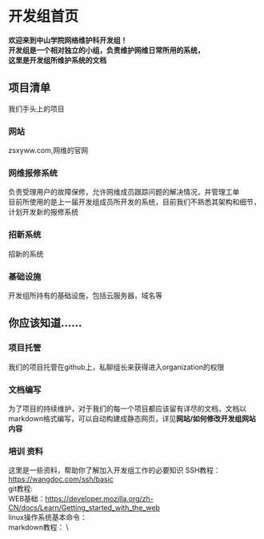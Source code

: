 # 开发组首页
**欢迎来到中山学院网络维护科开发组！**\
**开发组是一个相对独立的小组，负责维护网维日常所用的系统，**\
**这里是开发组所维护系统的文档**
## 项目清单
我们手头上的项目
### 网站
zsxyww.com,网维的官网
### 网维报修系统
负责受理用户的故障保修，允许网维成员跟踪问题的解决情况，并管理工单\
目前所使用的是上一届开发组成员所开发的系统，目前我们不熟悉其架构和细节，计划开发新的报修系统
### 招新系统
招新的系统
### 基础设施
开发组所持有的基础设施，包括云服务器，域名等
## 你应该知道......
### 项目托管
我们的项目托管在github上，私聊组长来获得进入organization的权限
### 文档编写
为了项目的持续维护，对于我们的每一个项目都应该留有详尽的文档，文档以markdown格式编写，可以自动构建成静态网页，详见**网站/如何修改开发组网站内容**
### 培训 资料
这里是一些资料，帮助你了解加入开发组工作的必要知识
SSH教程：https://wangdoc.com/ssh/basic \
git教程: \
WEB基础：https://developer.mozilla.org/zh-CN/docs/Learn/Getting_started_with_the_web \
linux操作系统基本命令： \
markdown教程： \

